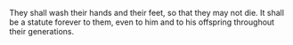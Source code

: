 They shall wash their hands and their feet, so that they may not die. It shall be a statute forever to them, even to him and to his offspring throughout their generations.
